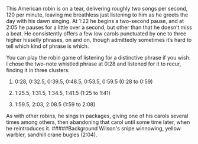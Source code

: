 This American robin is on a tear, delivering roughly two songs per second, 120 per minute, leaving me breathless just listening to him as he greets the day with his dawn singing. At 1:22 he begins a two-second pause, and at 2:05 he pauses for a little over a second, but other than that he doesn’t miss a beat. He consistently offers a few low carols punctuated by one to three higher hisselly phrases, on and on, though admittedly sometimes it’s hard to tell which kind of phrase is which.
 
You can play the robin game of listening for a distinctive phrase if you wish. I chose the two-note whistled phrase at 0:28 and listened for it to recur, finding it in three clusters:

1. 0:28, 0:32.5, 0:39.5, 0:48.5, 0:53.5, 0:59.5 (0:28 to 0:59)
 
2. 1:25.5, 1:31.5, 1:34.5, 1:41.5 (1:25 to 1:41)

3. 1:59.5, 2:03, 2:08.5 (1:59 to 2:08)
 
 
As with other robins, he sings in packages, giving one of his carols several times among others, then abandoning that carol until some time later, when he reintroduces it.
#####Background
Wilson's snipe winnowing, yellow warbler, sandhill crane bugles (2:04).
